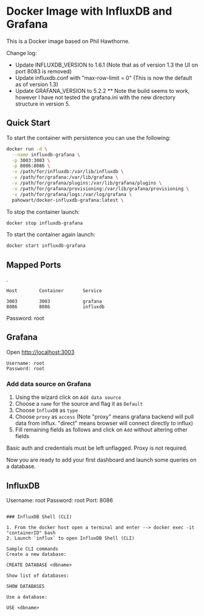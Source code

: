 # Docker Image with InfluxDB and Grafana

This is a Docker image based on Phil Hawthorne.

Change log:
- Update INFLUXDB_VERSION to 1.6.1 (Note that as of version 1.3 the UI on port 8083 is removed)
- Update influxdb.conf with "max-row-limit = 0" (This is now the default as of version 1.3)
- Update GRAFANA_VERSION to 5.2.2 ** Note the build seems to work, however I have not tested the grafana.ini with the new directory structure in version 5.


## Quick Start

To start the container with persistence you can use the following:

```sh
docker run -d \
  --name influxdb-grafana \
  -p 3003:3003 \
  -p 8086:8086 \
  -v /path/for/influxdb:/var/lib/influxdb \
  -v /path/for/grafana:/var/lib/grafana \
  -v /path/for/grafana/plugins:/var/lib/grafana/plugins \
  -v /path/for/grafana/provisioning:/var/lib/grafana/provisioning \
  -v /path/for/grafana/logs:/var/log/grafana \
  pahowart/docker-influxdb-grafana:latest \
```

To stop the container launch:

```sh
docker stop influxdb-grafana
```

To start the container again launch:

```sh
docker start influxdb-grafana
```

## Mapped Ports
. 
```
Host		Container		Service

3003		3003			grafana
8086		8086			influxdb
```
Password: root

## Grafana

Open <http://localhost:3003>

```
Username: root
Password: root
```

### Add data source on Grafana

1. Using the wizard click on `Add data source`
2. Choose a `name` for the source and flag it as `Default`
3. Choose `InfluxDB` as `type`
4. Choose `proxy` as `access` (Note "proxy" means grafana backend will pull data from influx. "direct" means browser will connect directly to influx)
5. Fill remaining fields as follows and click on `Add` without altering other fields

Basic auth and credentials must be left unflagged. Proxy is not required.

Now you are ready to add your first dashboard and launch some queries on a database.

## InfluxDB

Username: root
Password: root
Port: 8086
```

### InfluxDB Shell (CLI)

1. From the docker host open a terminal and enter --> docker exec -it "containerID" bash
2. Launch `influx` to open InfluxDB Shell (CLI)

Sample CLI commands
Create a new database:

CREATE DATABASE <dbname>

Show list of databases:

SHOW DATABASES

Use a database:

USE <dbname>
